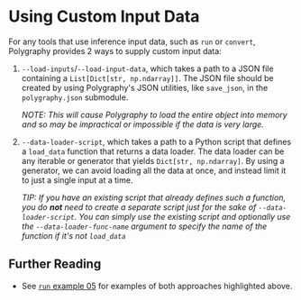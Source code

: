 # Using Custom Input Data

For any tools that use inference input data, such as `run` or `convert`, Polygraphy
provides 2 ways to supply custom input data:

1. `--load-inputs`/`--load-input-data`, which takes a path to a JSON file containing a
    `List[Dict[str, np.ndarray]]`.
    The JSON file should be created by using Polygraphy's JSON utilities, like `save_json`,
    in the `polygraphy.json` submodule.

    *NOTE: This will cause Polygraphy to load the entire object into memory and so may be*
        *impractical or impossible if the data is very large.*

2. `--data-loader-script`, which takes a path to a Python script that defines a `load_data` function
    that returns a data loader. The data loader can be any iterable or generator that yields
    `Dict[str, np.ndarray]`. By using a generator, we can avoid loading all the data
    at once, and instead limit it to just a single input at a time.

    *TIP: If you have an existing script that already defines such a function, you do **not** need to create*
        *a separate script just for the sake of `--data-loader-script`. You can simply use the existing script*
        *and optionally use the `--data-loader-func-name` argument to specify the name of the function if it's not `load_data`*


## Further Reading

- See [`run` example 05](../examples/cli/run/05_comparing_with_custom_input_data/)
    for examples of both approaches highlighted above.
